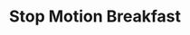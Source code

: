 ---
layout: work-template
meta: meta description here
next-piece: /piece3
prev-piece: /piece1
title: Stop Motion Breakfast
type: Motion
description: This piece was designed because of my love of breakfast food. Everything is made from tactile pieces of paper in the beginning and later turns into something realistic so that it can be eaten. The swiping motions when decision making also create a very similar experience to what people do day to day on their mobile devices. The intended audience was children which is why the colours are very bright and the design is simpler and less busy.
img1: breakfast-1.jpg
img2: breakfast-2.jpg
img3: packaging-project-2.jpg
---